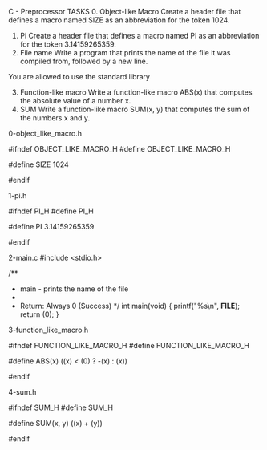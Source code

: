 C - Preprocessor
TASKS
0. Object-like Macro
Create a header file that defines a macro named SIZE as an abbreviation for the token 1024.
1. Pi
Create a header file that defines a macro named PI as an abbreviation for the token 3.14159265359.
2. File name
Write a program that prints the name of the file it was compiled from, followed by a new line.

You are allowed to use the standard library

3. Function-like macro
Write a function-like macro ABS(x) that computes the absolute value of a number x.
4. SUM
Write a function-like macro SUM(x, y) that computes the sum of the numbers x and y.


0-object_like_macro.h

#ifndef OBJECT_LIKE_MACRO_H
#define OBJECT_LIKE_MACRO_H

#define SIZE 1024

#endif


1-pi.h

#ifndef PI_H
#define PI_H

#define PI 3.14159265359

#endif


2-main.c
#include <stdio.h>

/**
 * main - prints the name of the file
 *
 * Return: Always 0 (Success)
 */
int main(void)
{
	printf("%s\n", __FILE__);
	return (0);
}



3-function_like_macro.h

#ifndef FUNCTION_LIKE_MACRO_H
#define FUNCTION_LIKE_MACRO_H

#define ABS(x) ((x) < (0) ? -(x) : (x))

#endif


4-sum.h

#ifndef SUM_H
#define SUM_H

#define SUM(x, y) ((x) + (y))

#endif

